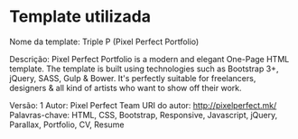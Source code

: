 # Template utilizada
Nome da template: Triple P (Pixel Perfect Portfolio)

Descrição: Pixel Perfect Portfolio is a modern and elegant One-Page HTML template. The template is built using technologies such as Bootstrap 3+, jQuery, SASS, Gulp &amp; Bower. It's perfectly suitable for freelancers, designers &amp; all kind of artists who want to show off their work.  

Versão: 1
Autor: Pixel Perfect Team
URI do autor: http://pixelperfect.mk/
Palavras-chave: HTML, CSS, Bootstrap, Responsive, Javascript, jQuery, Parallax, Portfolio, CV, Resume
